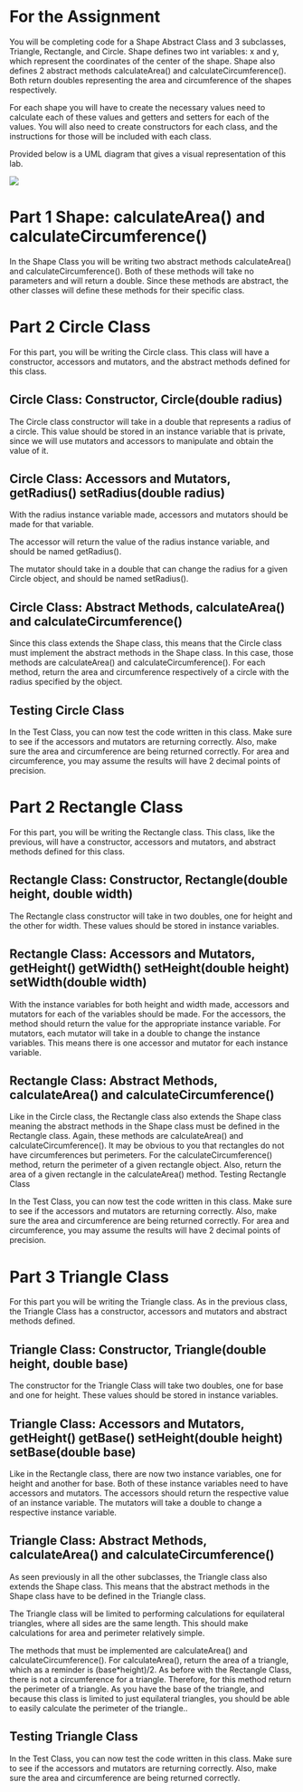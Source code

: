 # For the Assignment

You will be completing code for a Shape Abstract Class and 3 subclasses, Triangle, Rectangle, and Circle. Shape defines
two int variables: x and y, which represent the coordinates of the center of the shape. Shape also defines 2 abstract
methods calculateArea() and calculateCircumference(). Both return doubles representing the area and circumference of the
shapes respectively.

For each shape you will have to create the necessary values need to calculate each of these values and getters and
setters for each of the values. You will also need to create constructors for each class, and the instructions for those
will be included with each class.

Provided below is a UML diagram that gives a visual representation of this lab.

<img src="https://www.cs.colostate.edu/~cs163/.Fall20/001/assets/img/labs/UML_Lab_16.png">

# Part 1 Shape: calculateArea() and calculateCircumference()

In the Shape Class you will be writing two abstract methods calculateArea() and calculateCircumference(). Both of these
methods will take no parameters and will return a double. Since these methods are abstract, the other classes will
define these methods for their specific class.

# Part 2 Circle Class

For this part, you will be writing the Circle class. This class will have a constructor, accessors and mutators, and the
abstract methods defined for this class.

## Circle Class: Constructor, Circle(double radius)

The Circle class constructor will take in a double that represents a radius of a circle. This value should be stored in
an instance variable that is private, since we will use mutators and accessors to manipulate and obtain the value of it.

## Circle Class: Accessors and Mutators, getRadius() setRadius(double radius)

With the radius instance variable made, accessors and mutators should be made for that variable.

The accessor will return the value of the radius instance variable, and should be named getRadius().

The mutator should take in a double that can change the radius for a given Circle object, and should be named
setRadius().

## Circle Class: Abstract Methods, calculateArea() and calculateCircumference()

Since this class extends the Shape class, this means that the Circle class must implement the abstract methods in the
Shape class. In this case, those methods are calculateArea() and calculateCircumference(). For each method, return the
area and circumference respectively of a circle with the radius specified by the object.

## Testing Circle Class

In the Test Class, you can now test the code written in this class. Make sure to see if the accessors and mutators are
returning correctly. Also, make sure the area and circumference are being returned correctly. For area and
circumference, you may assume the results will have 2 decimal points of precision.

# Part 2 Rectangle Class

For this part, you will be writing the Rectangle class. This class, like the previous, will have a constructor,
accessors and mutators, and abstract methods defined for this class.

## Rectangle Class: Constructor, Rectangle(double height, double width)

The Rectangle class constructor will take in two doubles, one for height and the other for width. These values should be
stored in instance variables.

## Rectangle Class: Accessors and Mutators, getHeight() getWidth() setHeight(double height) setWidth(double width)

With the instance variables for both height and width made, accessors and mutators for each of the variables should be
made. For the accessors, the method should return the value for the appropriate instance variable. For mutators, each
mutator will take in a double to change the instance variables. This means there is one accessor and mutator for each
instance variable.

## Rectangle Class: Abstract Methods, calculateArea() and calculateCircumference()

Like in the Circle class, the Rectangle class also extends the Shape class meaning the abstract methods in the Shape
class must be defined in the Rectangle class. Again, these methods are calculateArea() and calculateCircumference(). It
may be obvious to you that rectangles do not have circumferences but perimeters. For the calculateCircumference()
method, return the perimeter of a given rectangle object. Also, return the area of a given rectangle in the
calculateArea() method. Testing Rectangle Class

In the Test Class, you can now test the code written in this class. Make sure to see if the accessors and mutators are
returning correctly. Also, make sure the area and circumference are being returned correctly. For area and
circumference, you may assume the results will have 2 decimal points of precision.


# Part 3 Triangle Class

For this part you will be writing the Triangle class. As in the previous class, the Triangle Class has a constructor,
accessors and mutators and abstract methods defined.

## Triangle Class: Constructor, Triangle(double height, double base)

The constructor for the Triangle Class will take two doubles, one for base and one for height. These values should be
stored in instance variables.

## Triangle Class: Accessors and Mutators, getHeight() getBase() setHeight(double height) setBase(double base)

Like in the Rectangle class, there are now two instance variables, one for height and another for base. Both of these
instance variables need to have accessors and mutators. The accessors should return the respective value of an instance
variable. The mutators will take a double to change a respective instance variable.

## Triangle Class: Abstract Methods, calculateArea() and calculateCircumference()

As seen previously in all the other subclasses, the Triangle class also extends the Shape class. This means that the
abstract methods in the Shape class have to be defined in the Triangle class.

The Triangle class will be limited to performing calculations for equilateral triangles, where all sides are the same
length. This should make calculations for area and perimeter relatively simple.

The methods that must be implemented are calculateArea() and calculateCircumference(). For calculateArea(), return the
area of a triangle, which as a reminder is (base*height)/2. As before with the Rectangle Class, there is not a
circumference for a triangle. Therefore, for this method return the perimeter of a triangle. As you have the base of the
triangle, and because this class is limited to just equilateral triangles, you should be able to easily calculate the
perimeter of the triangle..

## Testing Triangle Class

In the Test Class, you can now test the code written in this class. Make sure to see if the accessors and mutators are
returning correctly. Also, make sure the area and circumference are being returned correctly.